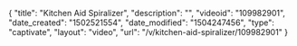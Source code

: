 {
    "title": "Kitchen Aid Spiralizer",
    "description": "",
    "videoid": "109982901",
    "date_created": "1502521554",
    "date_modified": "1504247456",
    "type": "captivate",
    "layout": "video",
    "url": "\/v\/kitchen-aid-spiralizer\/109982901"
}